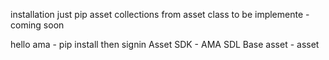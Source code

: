 installation just pip
asset collections from asset class
to be implemente - coming soon

hello ama - pip install then signin
Asset SDK  - AMA SDL
Base asset - asset